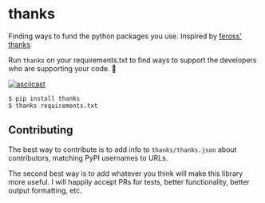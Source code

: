 # thanks
Finding ways to fund the python packages you use. Inspired by [feross' thanks](https://github.com/feross/thanks)

Run `thanks` on your requirements.txt to find ways to support the developers
who are supporting your code. 💚

[![asciicast](https://asciinema.org/a/BP87I8PW6JfP4MBVe2eLuNLky.png)](https://asciinema.org/a/BP87I8PW6JfP4MBVe2eLuNLky)

```
$ pip install thanks
$ thanks requirements.txt
```

## Contributing

The best way to contribute is to add info to `thanks/thanks.json` about
contributors, matching PyPI usernames to URLs.

The second best way is to add whatever you think will make this library more
useful. I will happily accept PRs for tests, better functionality, better output
formatting, etc.
